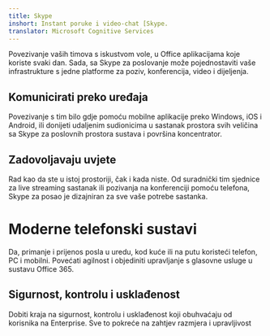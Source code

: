 ```yaml
---
title: Skype
inshort: Instant poruke i video-chat [Skype.
translator: Microsoft Cognitive Services
---
```


Povezivanje vaših timova s iskustvom vole, u Office aplikacijama koje koriste svaki dan. Sada, sa Skype za poslovanje može pojednostaviti vaše infrastrukture s jedne platforme za poziv, konferencija, video i dijeljenja. 

## Komunicirati preko uređaja
Povezivanje s tim bilo gdje pomoću mobilne aplikacije preko Windows, iOS i Android, ili donijeti udaljenim sudionicima u sastanak prostora svih veličina sa Skype za poslovnih prostora sustava i površina koncentrator.

## Zadovoljavaju uvjete
Rad kao da ste u istoj prostoriji, čak i kada niste. Od suradnički tim sjednice za live streaming sastanak ili pozivanja na konferenciji pomoću telefona, Skype za posao je dizajniran za sve vaše potrebe sastanka. 

# Moderne telefonski sustavi
Da, primanje i prijenos posla u uredu, kod kuće ili na putu koristeći telefon, PC i mobilni. Povećati agilnost i objediniti upravljanje s glasovne usluge u sustavu Office 365. 

## Sigurnost, kontrolu i usklađenost
Dobiti kraja na sigurnost, kontrolu i usklađenost koji obuhvaćaju od korisnika na Enterprise. Sve to pokreće na zahtjev razmjera i upravljivost 



